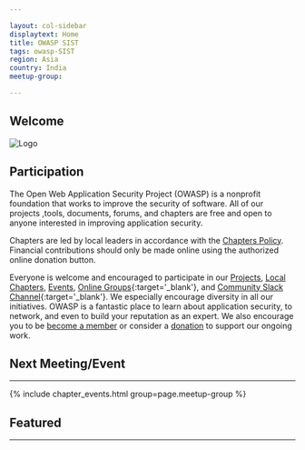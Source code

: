 ```yaml
---

layout: col-sidebar
displaytext: Home
title: OWASP SIST
tags: owasp-SIST
region: Asia
country: India
meetup-group: 

---
```


## Welcome
![Logo](https://encrypted-tbn0.gstatic.com/images?q=tbn:ANd9GcStGO7MOdPFULY2V2IVuj-rIQmfNkAjwJ5ioA&usqp=CAU)

## Participation
The Open Web Application Security Project (OWASP) is a nonprofit foundation that works to improve the security of software. All of our projects ,tools, documents, forums, and chapters are free and open to anyone interested in improving application security. 

Chapters are led by local leaders in accordance with the [Chapters Policy](/www-policy/operational/chapters). Financial contributions should only be made online using the authorized online donation button. 

Everyone is welcome and encouraged to participate in our [Projects](/projects/), [Local Chapters](/chapters/), [Events](/events/), [Online Groups](https://groups.google.com/a/owasp.com/){:target='_blank'}, and [Community Slack Channel](https://owasp.slack.com/){:target='_blank'}. We especially encourage diversity in all our initiatives. OWASP is a fantastic place to learn about application security, to network, and even to build your reputation as an expert. We also encourage you to be [become a member](/membership/) or consider a [donation](/donate/) to support our ongoing work.

## Next Meeting/Event
---------------------
{% include chapter_events.html group=page.meetup-group %}

## Featured
---------------------

